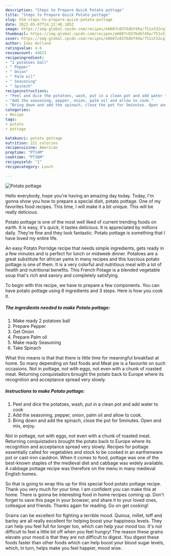 ```yaml
---
description: "Steps to Prepare Quick Potato pottage"
title: "Steps to Prepare Quick Potato pottage"
slug: 554-steps-to-prepare-quick-potato-pottage
date: 2022-05-07T14:12:40.185Z
image: https://img-global.cpcdn.com/recipes/e6607c0376dbf49a/751x532cq70/potato-pottage-recipe-main-photo.jpg
thumbnail: https://img-global.cpcdn.com/recipes/e6607c0376dbf49a/751x532cq70/potato-pottage-recipe-main-photo.jpg
cover: https://img-global.cpcdn.com/recipes/e6607c0376dbf49a/751x532cq70/potato-pottage-recipe-main-photo.jpg
author: Inez Holland
ratingvalue: 4.6
reviewcount: 44621
recipeingredient:
- "2 potatoes ball"
- " Pepper"
- " Onion"
- " Palm oil"
- " Seasoning"
- " Spinach"
recipeinstructions:
- "Peel and dice the potatoes, wash, put in a clean pot and add water to cook"
- "Add the seasoning, pepper, onion, palm oil and allow to cook."
- "Bring down and add the spinach, close the pot for 5minutes. Open and mix, enjoy."
categories:
- Recipe
tags:
- potato
- pottage

katakunci: potato pottage 
nutrition: 221 calories
recipecuisine: American
preptime: "PT14M"
cooktime: "PT36M"
recipeyield: "1"
recipecategory: Lunch

---
```



![Potato pottage](https://img-global.cpcdn.com/recipes/e6607c0376dbf49a/751x532cq70/potato-pottage-recipe-main-photo.jpg)

Hello everybody, hope you're having an amazing day today. Today, I'm gonna show you how to prepare a special dish, potato pottage. One of my favorites food recipes. This time, I will make it a bit unique. This will be really delicious.

Potato pottage is one of the most well liked of current trending foods on earth. It is easy, it's quick, it tastes delicious. It is appreciated by millions daily. They're fine and they look fantastic. Potato pottage is something that I have loved my entire life.

An easy Potato Porridge recipe that needs simple ingredients, gets ready in a few minutes and is perfect for lunch or midweek dinner. Potatoes are a great substitute for african yams in many recipes and this luscious potato pottage is one of them. It is a very colorful and nutritious meal with a lot of health and nutritional benefits. This French Potage is a blended vegetable soup that&#39;s rich and savory and completely satisfying.


To begin with this recipe, we have to prepare a few components. You can have potato pottage using 6 ingredients and 3 steps. Here is how you cook it.

<!--inarticleads1-->

##### The ingredients needed to make Potato pottage:

1. Make ready 2 potatoes ball
1. Prepare  Pepper
1. Get  Onion
1. Prepare  Palm oil
1. Make ready  Seasoning
1. Take  Spinach


What this means is that that there is little time for meaningful breakfast at home. So many depending on fast foods and Meat pie is a favourite on such occasions. Not in pottage, not with eggs, not even with a chunk of roasted meat. Returning conquistadors brought the potato back to Europe where its recognition and acceptance spread very slowly. 

<!--inarticleads2-->

##### Instructions to make Potato pottage:

1. Peel and dice the potatoes, wash, put in a clean pot and add water to cook
1. Add the seasoning, pepper, onion, palm oil and allow to cook.
1. Bring down and add the spinach, close the pot for 5minutes. Open and mix, enjoy.


Not in pottage, not with eggs, not even with a chunk of roasted meat. Returning conquistadors brought the potato back to Europe where its recognition and acceptance spread very slowly. Recipes for pottage essentially called for vegetables and stock to be cooked in an earthenware pot or cast-iron cauldron. When it comes to food, pottage was one of the best-known staples of the medieval diet and cabbage was widely available. A cabbage pottage recipe was therefore on the menu in many medieval English homes. 

So that is going to wrap this up for this special food potato pottage recipe. Thank you very much for your time. I am confident you can make this at home. There is gonna be interesting food in home recipes coming up. Don't forget to save this page in your browser, and share it to your loved ones, colleague and friends. Thanks again for reading. Go on get cooking!

Grains can be excellent for fighting a terrible mood. Quinoa, millet, teff and barley are all really excellent for helping boost your happiness levels. They can help you feel full for longer too, which can help your mood too. It's not difficult to feel a little bit off when you feel hungry! The reason these grains elevate your mood is that they are not difficult to digest. You digest these foods faster than other foods which can help boost your blood sugar levels, which, in turn, helps make you feel happier, mood wise.
